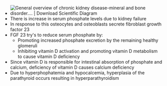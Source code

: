 - ![General overview of chronic kidney disease-mineral and bone disorder.... |  Download Scientific Diagram](https://www.researchgate.net/publication/355885806/figure/fig1/AS:1086104128233511@1635958811299/General-overview-of-chronic-kidney-disease-mineral-and-bone-disorder-Kidney-failure.png)
- There is increase in serum phosphate levels due to kidney failure
- In response to this osteocytes and osteoblasts secrete fibroblast growth factor 23
- FGF 23 try's to reduce serum phosphate by:
	- Promoting increased phosphate excretion by the remaining healthy glomeruli
	- Inhibiting vitamin D activation and promoting vitamin D metabolism to cause vitamin D deficiency
- Since vitamin D is responsible for intestinal absorption of phosphate and calcium, deficiency of vitamin D causes calcium deficiency
- Due to hyperphophatemia and hypocalcemia, hyperplasia of the parathyroid occurs resulting in hyperparathyroidism